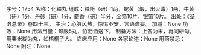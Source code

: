 序号：1754
名称：化铁丸
组成：铁粉（研）1两，蛇黄（煅，出火毒）1两，牛黄（研）1分，丹砂（研）1分，麝香（研）半分，金箔10片，银箔10片。
出处：《圣济总录》卷四十三。
主治：心脏风热，惊惕不安，言语谵妄。
加减：None
功效：None
用法用量：每服5丸，竹沥酒送下。
制备方法：上各为末，再同研匀，用粟米糊为丸，如梧桐子大。
临床应用：None
各家论述：None
用药禁忌：None
附注：None
